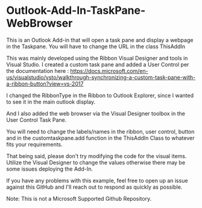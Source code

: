 # Outlook-Add-In-TaskPane-WebBrowser
This is an Outlook Add-in that will open a task pane and display a webpage in the Taskpane. You will have to change the URL in the class ThisAddIn

 
This was mainly developed using the Ribbon Visual Designer and tools in Visual Studio. I created a custom task pane and added a User Control per the documentation here : https://docs.microsoft.com/en-us/visualstudio/vsto/walkthrough-synchronizing-a-custom-task-pane-with-a-ribbon-button?view=vs-2017

I changed the RibbonType in the Ribbon to Outlook Explorer, since I wanted to see it in the main outlook display.

And I also added the web browser via the Visual Designer toolbox in the User Control Task Pane. 

You will need to change the labels/names in the ribbon, user control, button and in the customtaskpane.add function in the ThisAddIn Class to whatever fits your requirements.

That being said, please don't try modifying the code for the visual items. Utilize the Visual Designer to change the values otherwise there may be some issues deploying the Add-In.

If you have any problems with this example, feel free to open up an issue against this GitHub and I'll reach out to respond as quickly as possible. 

Note: This is not a Microsoft Supported Github Repository. 
